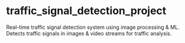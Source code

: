 # traffic_signal_detection_project
Real-time traffic signal detection system using image processing &amp; ML. Detects traffic signals in images &amp; video streams for traffic analysis.
